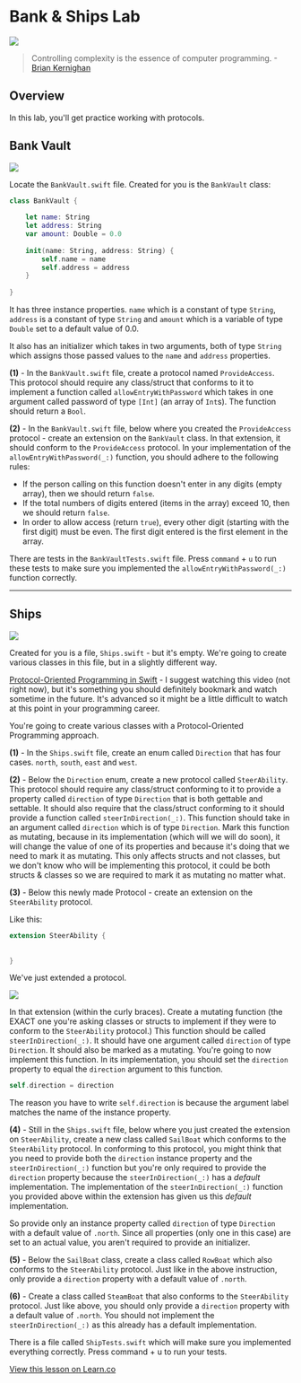 # Bank & Ships Lab 

![](http://i.imgur.com/LbL2oc2.jpg?1)  

> Controlling complexity is the essence of computer programming. -[Brian Kernighan](https://en.wikipedia.org/wiki/Brian_Kernighan)
 
## Overview

In this lab, you'll get practice working with protocols. 


## Bank Vault

![](http://i.imgur.com/TXSJip9.jpg?1)

Locate the `BankVault.swift` file. Created for you is the `BankVault` class:

```swift
class BankVault {
    
    let name: String
    let address: String
    var amount: Double = 0.0
    
    init(name: String, address: String) {
        self.name = name
        self.address = address
    }
    
}
```

It has three instance properties. `name` which is a constant of type `String`, `address` is a constant of type `String` and `amount` which is a variable of type `Double` set to a default value of 0.0.

It also has an initializer which takes in two arguments, both of type `String` which assigns those passed values to the `name` and `address` properties. 

**(1)** - In the `BankVault.swift` file, create a protocol named `ProvideAccess`. This protocol should require any class/struct that conforms to it to implement a function called `allowEntryWithPassword` which takes in one argument called password of type `[Int]` (an array of `Int`s). The function should return a `Bool`.

**(2)** - In the `BankVault.swift` file, below where you created the `ProvideAccess` protocol - create an extension on the `BankVault` class. In that extension, it should conform to the `ProvideAccess` protocol. In your implementation of the `allowEntryWithPassword(_:)` function, you should adhere to the following rules:

* If the person calling on this function doesn't enter in any digits (empty array), then we should return `false`.
* If the total numbers of digits entered (items in the array) exceed 10, then we should return `false`.
* In order to allow access (return `true`), every other digit (starting with the first digit) must be even. The first digit entered is the first element in the array.

There are tests in the `BankVaultTests.swift` file. Press `command` + `u` to run these tests to make sure you implemented the `allowEntryWithPassword(_:)` function correctly.

---

## Ships

![](http://i.imgur.com/6qm04uo.jpg?1)

Created for you is a file, `Ships.swift` - but it's empty. We're going to create various classes in this file, but in a slightly different way. 

[Protocol-Oriented Programming in Swift](https://developer.apple.com/videos/play/wwdc2015/408/) - I suggest watching this video (not right now), but it's something you should definitely bookmark and watch sometime in the future. It's advanced so it might be a little difficult to watch at this point in your programming career.

You're going to create various classes with a Protocol-Oriented Programming approach.

**(1)** - In the `Ships.swift` file, create an enum called `Direction` that has four cases. `north`, `south`, `east` and `west`.

**(2)** - Below the `Direction` enum, create a new protocol called `SteerAbility`. This protocol should require any class/struct conforming to it to provide a property called `direction` of type `Direction` that is both gettable and settable. It should also require that the class/struct conforming to it should provide a function called `steerInDirection(_:)`. This function should take in an argument called `direction` which is of type `Direction`. Mark this function as mutating, because in its implementation (which will we will do soon), it will change the value of one of its properties and because it's doing that we need to mark it as mutating. This only affects structs and not classes, but we don't know who will be implementing this protocol, it could be both structs & classes so we are required to mark it as mutating no matter what.

**(3)** - Below this newly made Protocol - create an extension on the `SteerAbility` protocol.

Like this:

```swift
extension SteerAbility {
    
    
}
```

We've just extended a protocol.

![](https://media.giphy.com/media/3o6gaSgLGfCWdCrlCg/giphy.gif)

In that extension (within the curly braces). Create a mutating function (the EXACT one you're asking classes or structs to implement if they were to conform to the `SteerAbility` protocol.) This function should be called `steerInDirection(_:)`. It should have one argument called `direction` of type `Direction`. It should also be marked as a mutating. You're going to now implement this function. In its implementation, you should set the `direction` property to equal the `direction` argument to this function.


```swift
self.direction = direction
```

The reason you have to write `self.direction` is because the argument label matches the name of the instance property.


**(4)** - Still in the `Ships.swift` file, below where you just created the extension on `SteerAbility`, create a new class called `SailBoat` which conforms to the `SteerAbility` protocol. In conforming to this protocol, you might think that you need to provide both the `direction` instance property and the `steerInDirection(_:)` function but you're only required to provide the `direction` property because the `steerInDirection(_:)` has a _default_ implementation. The implementation of the `steerInDirection(_:)` function you provided above within the extension has given us this _default_ implementation.

So provide only an instance property called `direction` of type `Direction` with a default value of `.north`. Since all properties (only one in this case) are set to an actual value, you aren't required to provide an initializer.

**(5)** - Below the `SailBoat` class, create a class called `RowBoat` which also conforms to the `SteerAbility` protocol. Just like in the above instruction, only provide a `direction` property with a default value of `.north`. 

**(6)** - Create a class called `SteamBoat` that also conforms to the `SteerAbility` protocol. Just like above, you should only provide a `direction` property with a default value of `.north`. You should not implement the `steerInDirection(_:)` as this already has a default implementation.

There is a file called `ShipTests.swift` which will make sure you implemented everything correctly. Press command + u to run your tests.

<a href='https://learn.co/lessons/ProtocolLab' data-visibility='hidden'>View this lesson on Learn.co</a>
